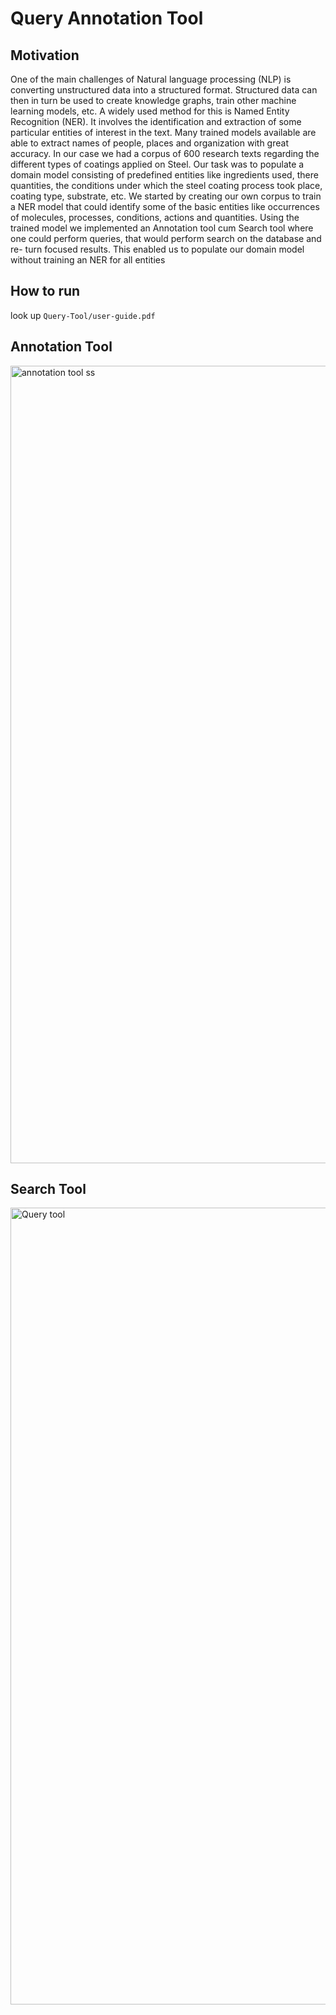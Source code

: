 # Query Annotation Tool

## Motivation
One of the main challenges of Natural language processing (NLP) is converting unstructured data into a structured format. Structured data can then in turn be used to create knowledge graphs, train other machine learning models, etc. A widely used method for this is Named Entity Recognition (NER). It involves the identification and extraction of some particular entities of interest in the text. Many trained models available are able to extract names of people, places and organization with great accuracy. In our case we had a corpus of 600 research texts regarding the different types of coatings applied on Steel. Our task was to populate a domain model consisting of predefined entities like ingredients used, there quantities, the conditions under which the steel coating process took place, coating type, substrate, etc. We started by creating our own corpus to train a NER model that could identify some of the basic entities like occurrences of molecules, processes, conditions, actions and quantities. Using the trained model we implemented an Annotation tool cum Search tool where one could perform queries, that would perform search on the database and re- turn focused results. This enabled us to populate our domain model without training an NER for all entities

## How to run
look up `Query-Tool/user-guide.pdf`

## Annotation Tool
<img width="1276" alt="annotation tool ss" src="https://user-images.githubusercontent.com/34295094/140602986-ef0c1002-cafd-48d3-8c79-b0477e4e53f1.png">

## Search Tool
<img width="1275" alt="Query tool" src="https://user-images.githubusercontent.com/34295094/140602993-2c2eeabe-f87b-41c4-875b-a7b1d969a33c.png">

